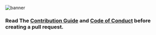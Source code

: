 ![banner](https://raw.githubusercontent.com/imsudip/leetcode-journey/master/assets/hacktober.png)

### Read The [Contribution Guide](https://github.com/imsudip/leetcode-journey/blob/master/CONTRIBUTING.md) and [Code of Conduct](https://github.com/imsudip/leetcode-journey/blob/master/CONTRIBUTING.md#code-of-conduct) before creating a pull request.
